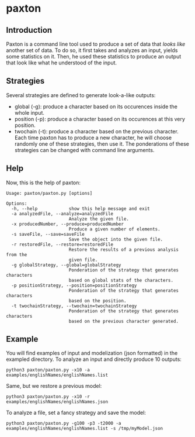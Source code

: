 # paxton

## Introduction

Paxton is a command line tool used to produce a set of data that *looks like* another set of data. To do so, it first takes and analyzes an input, yields some statistics on it. Then, he used these statistics to produce an output that look like what he understood of the input.

## Strategies

Several strategies are defined to generate look-a-like outputs:
* global (-g): produce a character based on its occurences inside the whole input.
* position (-p): produce a character based on its occurences at this very position.
* twochain (-t): produce a character based on the previous character.
Each time paxton has to produce a new character, he will choose randomly one of these strategies, then use it. The ponderations of these strategies can be changed with command line arguments.

## Help

Now, this is the help of paxton:
```
Usage: paxton/paxton.py [options]

Options:
  -h, --help            show this help message and exit
  -a analyzedFile, --analyze=analyzedFile
                        Analyze the given file.
  -x producedNumber, --produce=producedNumber
                        Produce a given number of elements.
  -s saveFile, --save=saveFile
                        Save the object into the given file.
  -r restoredFile, --restore=restoredFile
                        Restore the results of a previous analysis from the
                        given file.
  -g globalStrategy, --global=globalStrategy
                        Ponderation of the strategy that generates characters
                        based on global stats of the characters.
  -p positionStrategy, --position=positionStrategy
                        Ponderation of the strategy that generates characters
                        based on the position.
  -t twochainStrategy, --twochain=twochainStrategy
                        Ponderation of the strategy that generates characters
                        based on the previous character generated.
```

## Example

You will find examples of input and modelization (json formatted) in the exampled directory.
To analyze an input and directly produce 10 outputs:

```
python3 paxton/paxton.py -x10 -a examples/englishNames/englishNames.list
```

Same, but we restore a previous model:
```
python3 paxton/paxton.py -x10 -r examples/englishNames/englishNames.json
```

To analyze a file, set a fancy strategy and save the model:
```
python3 paxton/paxton.py -g100 -p3 -t2000 -a examples/englishNames/englishNames.list -s /tmp/myModel.json
```



